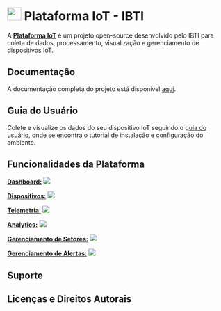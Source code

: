 # <img src="https://github.com/IBTI-DF/Plataforma-Iot/blob/main/Aplicacao/public/Favicon-IBTI.png?raw=true" width="32" height="30"> Plataforma IoT - IBTI

A [**Plataforma IoT**](https://iotibti.ddns.net/login) é um projeto open-source desenvolvido pelo IBTI para coleta de dados, processamento, visualização e gerenciamento de dispositivos IoT.

## Documentação

A documentação completa do projeto está disponível [aqui](https://drive.google.com/file/d/1N3Bfdh_w2aJw-uQbtcjDIPe_2UQ7Poai/view?usp=sharing).

## Guia do Usuário

Colete e visualize os dados do seu dispositivo IoT seguindo o [guia do usuário](https://drive.google.com/file/d/18kojKf36a3xYHdwMTTikw-jN1E237XR3/view?usp=sharing), onde se encontra o tutorial de instalação e configuração do ambiente.

## Funcionalidades da Plataforma

[**Dashboard:**](https://iotibti.ddns.net/home)
<img src="https://github.com/IBTI-DF/Plataforma-Iot/blob/main/Aplicacao/src/assets/github_assets/dashboard.png"> 

[**Dispositivos:**](https://iotibti.ddns.net/dispositivos-cadastrados)
<img src="https://github.com/IBTI-DF/Plataforma-Iot/blob/main/Aplicacao/src/assets/github_assets/dispositivos.png"> 

[**Telemetria:**](https://iotibti.ddns.net/dados-do-dispositivo)
<img src="https://github.com/IBTI-DF/Plataforma-Iot/blob/main/Aplicacao/src/assets/github_assets/telemetria.png"> 

[**Analytics:**](https://iotibti.ddns.net/analytics)
<img src="https://github.com/IBTI-DF/Plataforma-Iot/blob/main/Aplicacao/src/assets/github_assets/analytics.png"> 

[**Gerenciamento de Setores:**](https://iotibti.ddns.net/gerenciamento-setor)
<img src="https://github.com/IBTI-DF/Plataforma-Iot/blob/main/Aplicacao/src/assets/github_assets/setor.png">
 
[**Gerenciamento de Alertas:**](https://iotibti.ddns.net/gerenciamento-de-alertas) 
<img src="https://github.com/IBTI-DF/Plataforma-Iot/blob/main/Aplicacao/src/assets/github_assets/alertas.png"> 

## Suporte

## Licenças e Direitos Autorais
